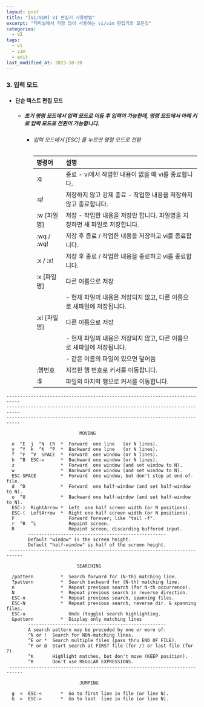 ```yaml
---
layout: post
title: "[VI/VIM] VI 편집기 사용방법"
excerpt: "터미널에서 가장 많이 사용하는 vi/vim 편집기의 모든것"
categories:
  - VI
tags:
  - vi
  - vim
  - edit
last_modified_at: 2023-10-20
---
```


<!--

### 1. vi/vim 편집기의 세가지 모드
* #### 세가지 기본 모드

  | 모드      | 설명                                                                                                                 |
  | :---      | :---                                                                                                                 |
  | 명령 모드 | vi를 실행하면 가장 먼저 접하는 기본 모드로 커서의 이동, 수정, 삭제, 복사/붙여넣기, 탐색 등의 역할을 수행합니다.      |
  |           | - 입력 모드에서 [ESC] 키를 누르면 명령 모드로 전환                                                                   |
  | 입력 모드 | 입력 모드 이외에도 편집 모드, input mode, insert mode 등으로 불리며 글자를 입력하는 문서 편집기의 역할을 수행합니다. |
  |           | - 명령 모드에서 i, a, o, c 키를 누르면 입력모드로 전환                                                               |
  |           | - insert, add, open a line, change                                                                                   |
  |           | - 하단에 '--INSERT--'라고 표시됨                                                                                     |
  |           | . i : 현재 커서 앞에 입력                                                                                            |
  | 라인 모드 | 명령 모드에서 ':'키를 입력했을 때 화면 맨 아랫줄에서 명령을 수행하는 모드로                                          |
  |           | 저장, 종료, 탐색, 치환 및 vi 환경 설정 등의 역할을 수행합니다.                                                       |
  |           | - 명령 모드에서 [:]키를 누르면 라인 모드로 전환                                                                      |

### 2. 라인 모드
* #### vi/vim 파일 저장 및 종료하기 및 커서 이동

  | 명령어       | 설명                                                                        |
  | :---         | :---                                                                        |
  | :q           | 종료 - vi에서 작업한 내용이 없을 때 vi를 종료합니다.                        |
  | :q!          | 저장하지 않고 강제 종료 - 작업한 내용을 저장하지 않고 종료합니다.           |
  | :w [파일명]  | 저장 - 작업한 내용을 저장만 합니다. 파일명을 지정하면 새 파일로 저장합니다. |
  | :wq / :wq!   | 저장 후 종료 / 작업한 내용을 저장하고  vi를 종료합니다.                     |
  | :x / :x!     | 저장 후 종료 / 작업한 내용을 종료하고 vi를 종료합니다.                      |
  | :x [파일명]  | 다른 이름으로 저장                                                          |
  |              | - 현재 파일의 내용은 저장되지 않고, 다른 이름으로 새파일에 저장됩니다.      |
  | :x! [파일명] | 다른 이름으로 저장                                                          |
  |              | - 현재 파일의 내용은 저장되지 않고, 다른 이름으로 새파일에 저장됩니다.      |
  |              | - 같은 이름의 파일이 있으면 덮어씀                                          |
  | :행번호      | 지정한 행 번호로 커서를 이동합니다.                                         |
  | :$           | 파일의 마지막 행으로 커서를 이동합니다.                                     |

-->

### 3. 입력 모드
* #### 단순 텍스트 편집 모드
  - ##### 초기 명령 모드에서 입력 모드로 이동 후 입력이 가능한데, 명령 모드에서 아래 키로 입력 모드로 전환이 가능합니다.
    + ###### 입력 모드에서 [ESC] 를 누르면 명령 모드로 전환
      | 명령어       | 설명                                                                        |
      | :---         | :---                                                                        |
      | :q           | 종료 - vi에서 작업한 내용이 없을 때 vi를 종료합니다.                        |
      | :q!          | 저장하지 않고 강제 종료 - 작업한 내용을 저장하지 않고 종료합니다.           |
      | :w [파일명]  | 저장 - 작업한 내용을 저장만 합니다. 파일명을 지정하면 새 파일로 저장합니다. |
      | :wq / :wq!   | 저장 후 종료 / 작업한 내용을 저장하고  vi를 종료합니다.                     |
      | :x / :x!     | 저장 후 종료 / 작업한 내용을 종료하고 vi를 종료합니다.                      |
      | :x [파일명]  | 다른 이름으로 저장                                                          |
      |              | - 현재 파일의 내용은 저장되지 않고, 다른 이름으로 새파일에 저장됩니다.      |
      | :x! [파일명] | 다른 이름으로 저장                                                          |
      |              | - 현재 파일의 내용은 저장되지 않고, 다른 이름으로 새파일에 저장됩니다.      |
      |              | - 같은 이름의 파일이 있으면 덮어씀                                          |
      | :행번호      | 지정한 행 번호로 커서를 이동합니다.                                         |
      | :$           | 파일의 마지막 행으로 커서를 이동합니다.                                     |

```
---------------------------------------------------------------------------
---------------------------------------------------------------------------
---------------------------------------------------------------------------

                           MOVING

  e  ^E  j  ^N  CR  *  Forward  one line   (or N lines).
  y  ^Y  k  ^K  ^P  *  Backward one line   (or N lines).
  f  ^F  ^V  SPACE  *  Forward  one window (or N lines).
  b  ^B  ESC-v      *  Backward one window (or N lines).
  z                 *  Forward  one window (and set window to N).
  w                 *  Backward one window (and set window to N).
  ESC-SPACE         *  Forward  one window, but don't stop at end-of-file.
  d  ^D             *  Forward  one half-window (and set half-window to N).
  u  ^U             *  Backward one half-window (and set half-window to N).
  ESC-)  RightArrow *  Left  one half screen width (or N positions).
  ESC-(  LeftArrow  *  Right one half screen width (or N positions).
  F                    Forward forever; like "tail -f".
  r  ^R  ^L            Repaint screen.
  R                    Repaint screen, discarding buffered input.
        ---------------------------------------------------
        Default "window" is the screen height.
        Default "half-window" is half of the screen height.
 ---------------------------------------------------------------------------

                          SEARCHING

  /pattern          *  Search forward for (N-th) matching line.
  ?pattern          *  Search backward for (N-th) matching line.
  n                 *  Repeat previous search (for N-th occurrence).
  N                 *  Repeat previous search in reverse direction.
  ESC-n             *  Repeat previous search, spanning files.
  ESC-N             *  Repeat previous search, reverse dir. & spanning files.
  ESC-u                Undo (toggle) search highlighting.
  &pattern          *  Display only matching lines
        ---------------------------------------------------
        A search pattern may be preceded by one or more of:
        ^N or !  Search for NON-matching lines.
        ^E or *  Search multiple files (pass thru END OF FILE).
        ^F or @  Start search at FIRST file (for /) or last file (for ?).
        ^K       Highlight matches, but don't move (KEEP position).
        ^R       Don't use REGULAR EXPRESSIONS.
 ---------------------------------------------------------------------------

                           JUMPING

  g  <  ESC-<       *  Go to first line in file (or line N).
  G  >  ESC->       *  Go to last  line in file (or line N).
```